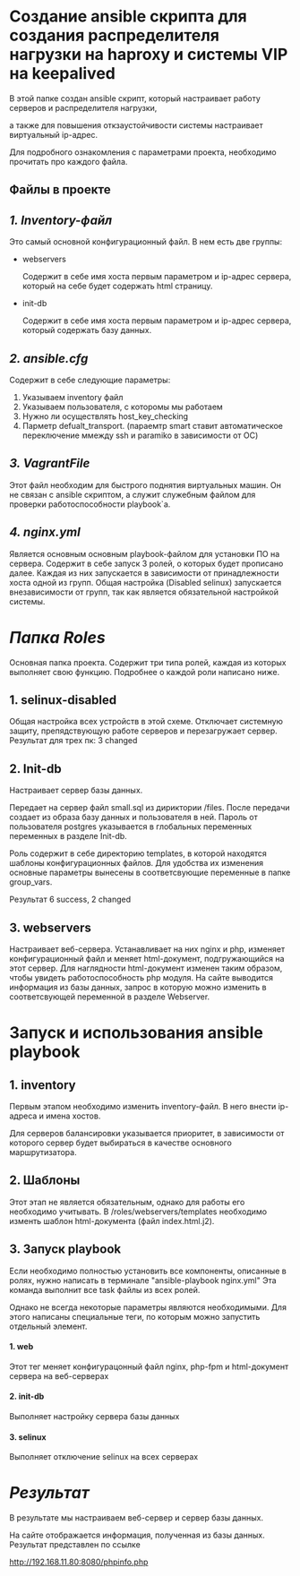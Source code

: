 # Создание ansible скрипта для создания распределителя нагрузки на haproxy и системы VIP на keepalived
В этой папке создан ansible скрипт, который настраивает работу серверов и распределителя нагрузки,

а также для повышения откзаустойчивости системы настраивает виртуальный ip-адрес.

Для подробного ознакомления с параметрами проекта, необходимо прочитать про каждого файла.

## Файлы в проекте
## *1. Inventory-файл*
Это самый основной конфигурационный файл. 
В нем есть две группы:
* webservers

    Содержит в себе имя хоста первым параметром и ip-адрес сервера, который на себе будет содержать html страницу.
* init-db

    Содержит в себе имя хоста первым параметром и ip-адрес сервера, который содержать базу данных. 


## *2. ansible.cfg*
Содержит в себе следующие параметры:
1. Указываем inventory файл
2. Указываем пользователя, с которомы мы работаем
3. Нужно ли осуществлять host_key_checking
4. Парметр defualt_transport. (параемтр smart ставит автоматическое переключение ммежду ssh и paramiko в зависимости от ОС)


## *3. VagrantFile*
Этот файл необходим для быстрого поднятия виртуальных машин. Он не связан с ansible скриптом, а служит служебным файлом для проверки работоспособности playbook`а.


## *4. nginx.yml*
Является основным основным playbook-файлом для установки ПО на сервера.
Содержит в себе запуск 3 ролей, о которых будет прописано далее. Каждая из них запускается в зависимости от принадлежности хоста одной из групп. Общая настройка (Disabled selinux) запускается внезависимости от групп, так как является обязательной настройкой системы.

# ***Папка Roles***
Основная папка проекта. Содержит три типа ролей, каждая из которых выполняет свою функцию. Подробнее о каждой роли написано ниже.
## 1. selinux-disabled
Общая настройка всех устройств в этой схеме. Отключает системную защиту, препядствующую работе серверов и перезагружает сервер.
Результат для трех пк: 3 changed

## 2. Init-db
Настраивает сервер базы данных.

Передает на сервер файл small.sql из дириктории /files. После передачи создает из образа базу данных и пользователя в ней. Пароль от пользователя postgres указывается в глобальных переменных переменных в разделе Init-db.

Роль содержит в себе директорию templates, в которой находятся шаблоны конфигурационных файлов. Для удобства их изменения основные параметры вынесены в соответсвующие переменные в папке group_vars.

Результат 6 success, 2 changed

## 3. webservers
Настраивает веб-сервера. Устанавливает на них nginx и php, изменяет конфигурационный файл и меняет html-документ, подгружающийся на этот сервер.
Для наглядности html-документ изменен таким образом, чтобы увидеть работоспособность php модуля. На сайте выводится информация из базы данных, запрос в которую можно изменить в соответсвующей переменной в разделе Webserver.

Запуск и использования ansible playbook
======================================
## 1. inventory
Первым этапом необходимо изменить inventory-файл. В него внести ip-адреса и имена хостов.

Для серверов балансировки указывается приоритет, в зависимости от которого сервер будет выбираться в качестве основного маршрутизатора.

## 2. Шаблоны
Этот этап не является обязательным, однако для работы его необходимо учитывать. В /roles/webservers/templates необходимо изменть шаблон html-документа (файл index.html.j2).
## 3. Запуск playbook
Если необходимо полностью установить все компоненты, описанные в ролях, нужно написать в терминале 
"ansible-playbook nginx.yml"
Эта команда выполнит все task файлы из всех ролей. 

Однако не всегда некоторые параметры являются необходимыми. Для этого написаны специальные теги, по которым можно запустить отдельный элемент.

#### 1. web

Этот тег меняет конфигурацонный файл nginx, php-fpm и html-документ сервера на веб-серверах

#### 2. init-db

Выполняет настройку сервера базы данных

#### 3. selinux

Выполняет отключение selinux на всех серверах


# ***Результат***
В результате мы настраиваем веб-сервер и сервер базы данных.

На сайте отображается информация, полученная из базы данных.
Результат представлен по ссылке

http://192.168.11.80:8080/phpinfo.php